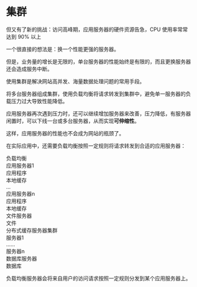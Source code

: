 # 集群

但又有了新的挑战：访问高峰期，应用服务器的硬件资源告急，CPU 使用率常常达到 90% 以上

一个很直接的想法是：换一个性能更强的服务器。

但是，业务量的增长是无限的，单台服务器的性能始终是有限的，而且更换服务器还会造成服务中断。

使用集群是解决网站高并发、海量数据处理问题的常用手段。

将多台服务器组成集群，使用负载均衡将请求转发到集群中，避免单一服务器的负载压力过大导致性能降低。

应用服务器再次遇到压力时，还可以继续增加服务器来改善，压力降低，有服务器闲置时，可以下线一台或多台服务器，从而实现**可伸缩性**。

这样，应用服务器的性能也不会成为网站的瓶颈了。

在实际应用中，还需要负载均衡按照一定规则将请求转发到合适的应用服务器：

<div class="flex flex-col bg-cyan justify-center gap-8 p-4">
  <div class="flex flex-row gap-2 border border-red-50/10 p-4 justify-center">
      <div class="p-4 text-center">
        负载均衡
      </div>
  </div>
  <div class="flex flex-row gap-2 justify-between">
    <div class="flex flex-col gap-2 border border-red-50/10 p-4 justify-center">
      <div class="p-4">
        应用服务器1
      </div>
      <div class="flex flex-row">
      <div class="bg-sky p-4 text-center">应用程序</div>
      <div class="bg-yellow p-4 text-center">本地缓存</div>
      </div>
    </div>
    <div class="flex flex-col gap-2 border border-red-50/10 p-4 justify-center">
      ...
    </div>
    <div class="flex flex-col gap-2 border border-red-50/10 p-4 justify-center">
      <div class="p-4">
        应用服务器n
      </div>
      <div class="flex flex-row">
      <div class="bg-sky p-4 text-center">应用程序</div>
      <div class="bg-yellow p-4 text-center">本地缓存</div>
      </div>
    </div>
  </div>
  <div class="flex flex-row justify-between">
      <div class="flex flex-col gap-2 border border-red-50/10 p-4">
        <div class="p-4 text-center">文件服务器</div>
        <div class="bg-sky p-4 text-center">文件</div>
      </div>
      <div class="flex flex-col gap-2 border border-red-50/10 p-4">
        <div class="p-4">分布式缓存服务器集群</div>
        <div class="bg-sky p-2 text-center">服务器1</div>
        <div class="bg-sky p-2 text-center">......</div>
        <div class="bg-sky p-2 text-center">服务器n</div>
      </div>
      <div class="flex flex-col gap-2 border border-red-50/10 p-4">
        <div class="p-4 text-center">数据库服务器</div>
        <div class="bg-sky p-4 text-center">数据库</div>
      </div>
  </div>
</div>

负载均衡服务器会将来自用户的访问请求按照一定规则分发到某个应用服务器上。

